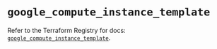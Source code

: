 # `google_compute_instance_template`

Refer to the Terraform Registry for docs: [`google_compute_instance_template`](https://registry.terraform.io/providers/hashicorp/google/6.4.0/docs/resources/compute_instance_template).
